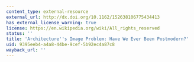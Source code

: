 ```yaml
---
content_type: external-resource
external_url: http://dx.doi.org/10.1162/152638106775434413
has_external_license_warning: true
license: https://en.wikipedia.org/wiki/All_rights_reserved
status: ''
title: 'Architecture''s Image Problem: Have We Ever Been Postmodern?'
uid: 9395eeb4-a4a8-44be-9cef-5b92ec4a87c8
wayback_url: ''
---
```

